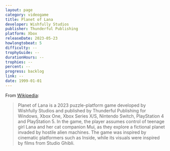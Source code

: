 ```yaml
---
layout: page
category: videogame
title: Planet of Lana
developer: Wishfully Studios
publisher: Thunderful Publishing
platform: Xbox
releaseDate: 2023-05-23
howlongtobeat: 5
difficulty: --
trophyGuide: --
durationHours: --
trophies: --
percent: --
progress: backlog
link: --
date: 1999-01-01
---
```


From [Wikipedia](https://en.wikipedia.org/wiki/Planet_of_Lana):

> Planet of Lana is a 2023 puzzle-platform game developed by Wishfully Studios and published by Thunderful Publishing for Windows, Xbox One, Xbox Series X/S, Nintendo Switch, PlayStation 4 and PlayStation 5. In the game, the player assumes control of teenage girl Lana and her cat companion Mui, as they explore a fictional planet invaded by hostile alien machines. The game was inspired by cinematic platformers such as Inside, while its visuals were inspired by films from Studio Ghibli.
